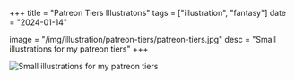 +++
title = "Patreon Tiers Illustratons"
tags = ["illustration", "fantasy"]
date = "2024-01-14"

image = "/img/illustration/patreon-tiers/patreon-tiers.jpg"
desc = "Small illustrations for my patreon tiers"
+++

![Small illustrations for my patreon tiers](/img/illustration/patreon-tiers/patreon-tiers.jpg "Small illustrations for my patreon tiers")